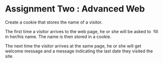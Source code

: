 # Assignment Two : Advanced Web

Create a cookie that stores the name of a visitor.

The first time a visitor arrives to the web page, he or she will be asked to  fill in her/his name. The name is then stored in a cookie.

The next time the visitor arrives at the same page, he or she will get welcome message  and a message indicating the last date they visited the site.
